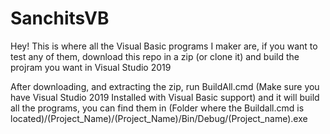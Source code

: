 # SanchitsVB
Hey! This is where all the Visual Basic programs I maker are, if you want to test any of them, download this repo in a zip (or clone it) and build the projram you want in Visual Studio 2019

After downloading, and extracting the zip, run BuildAll.cmd (Make sure you have Visual Studio 2019 Installed with Visual Basic support) and it will build all the programs, you can find them in 
(Folder where the Buildall.cmd is located)/(Project_Name)/(Project_Name)/Bin/Debug/(Project_name).exe
